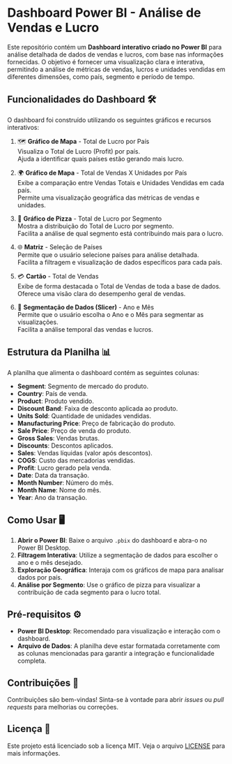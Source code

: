 # Dashboard Power BI - Análise de Vendas e Lucro

Este repositório contém um **Dashboard interativo criado no Power BI** para análise detalhada de dados de vendas e lucros, com base nas informações fornecidas. O objetivo é fornecer uma visualização clara e interativa, permitindo a análise de métricas de vendas, lucros e unidades vendidas em diferentes dimensões, como país, segmento e período de tempo.

## Funcionalidades do Dashboard 🛠️

O dashboard foi construído utilizando os seguintes gráficos e recursos interativos:

1. 🗺️ **Gráfico de Mapa** - Total de Lucro por País  
   Visualiza o Total de Lucro (Profit) por país.  
   Ajuda a identificar quais países estão gerando mais lucro.

2. 🌍 **Gráfico de Mapa** - Total de Vendas X Unidades por País  
   Exibe a comparação entre Vendas Totais e Unidades Vendidas em cada país.  
   Permite uma visualização geográfica das métricas de vendas e unidades.

3. 🍕 **Gráfico de Pizza** - Total de Lucro por Segmento  
   Mostra a distribuição do Total de Lucro por segmento.  
   Facilita a análise de qual segmento está contribuindo mais para o lucro.

4. 🌐 **Matriz** - Seleção de Países  
   Permite que o usuário selecione países para análise detalhada.  
   Facilita a filtragem e visualização de dados específicos para cada país.

5. 💳 **Cartão** - Total de Vendas  
   Exibe de forma destacada o Total de Vendas de toda a base de dados.  
   Oferece uma visão clara do desempenho geral de vendas.

6. 📅 **Segmentação de Dados (Slicer)** - Ano e Mês  
   Permite que o usuário escolha o Ano e o Mês para segmentar as visualizações.  
   Facilita a análise temporal das vendas e lucros.

## Estrutura da Planilha 📊

A planilha que alimenta o dashboard contém as seguintes colunas:

- **Segment**: Segmento de mercado do produto.
- **Country**: País de venda.
- **Product**: Produto vendido.
- **Discount Band**: Faixa de desconto aplicada ao produto.
- **Units Sold**: Quantidade de unidades vendidas.
- **Manufacturing Price**: Preço de fabricação do produto.
- **Sale Price**: Preço de venda do produto.
- **Gross Sales**: Vendas brutas.
- **Discounts**: Descontos aplicados.
- **Sales**: Vendas líquidas (valor após descontos).
- **COGS**: Custo das mercadorias vendidas.
- **Profit**: Lucro gerado pela venda.
- **Date**: Data da transação.
- **Month Number**: Número do mês.
- **Month Name**: Nome do mês.
- **Year**: Ano da transação.

## Como Usar 🖥️

1. **Abrir o Power BI**: Baixe o arquivo `.pbix` do dashboard e abra-o no Power BI Desktop.
2. **Filtragem Interativa**: Utilize a segmentação de dados para escolher o ano e o mês desejado.
3. **Exploração Geográfica**: Interaja com os gráficos de mapa para analisar dados por país.
4. **Análise por Segmento**: Use o gráfico de pizza para visualizar a contribuição de cada segmento para o lucro total.

## Pré-requisitos ⚙️

- **Power BI Desktop**: Recomendado para visualização e interação com o dashboard.
- **Arquivo de Dados**: A planilha deve estar formatada corretamente com as colunas mencionadas para garantir a integração e funcionalidade completa.

## Contribuições 🤝

Contribuições são bem-vindas! Sinta-se à vontade para abrir *issues* ou *pull requests* para melhorias ou correções.

## Licença 📜

Este projeto está licenciado sob a licença MIT. Veja o arquivo [LICENSE](LICENSE) para mais informações.
